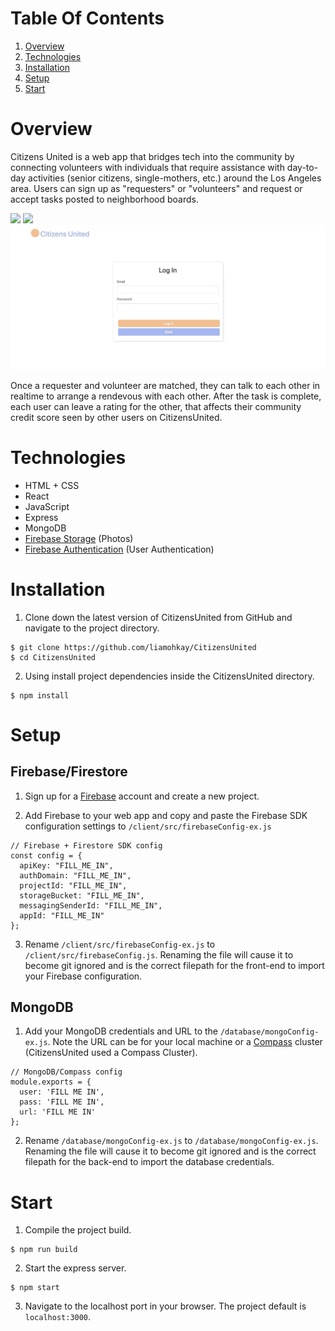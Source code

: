 # Table Of Contents
1. [Overview](#Overview)
1. [Technologies](#Technologies)
1. [Installation](#Installation)
1. [Setup](#Setup)
1. [Start](#Start)

# Overview
Citizens United is a web app that bridges tech into the community by connecting volunteers with individuals that require assistance with day-to-day activities (senior citizens, single-mothers, etc.) around the Los Angeles area. Users can sign up as "requesters" or "volunteers" and request or accept tasks posted to neighborhood boards.

![](./client/dist/Home.gif)
![](./client/dist/Signup.gif)
![](./client/dist/Login.gif)

Once a requester and volunteer are matched, they can talk to each other in realtime to arrange a rendevous with each other. After the task is complete, each user can leave a rating for the other, that affects their community credit score seen by other users on CitizensUnited.

# Technologies
- HTML + CSS
- React
- JavaScript
- Express
- MongoDB
- [Firebase Storage](https://firebase.google.com/docs/storage) (Photos)
- [Firebase Authentication](https://firebase.google.com/docs/auth) (User Authentication)

# Installation
1. Clone down the latest version of CitizensUnited from GitHub and navigate to the project directory.
```
$ git clone https://github.com/liamohkay/CitizensUnited
$ cd CitizensUnited
```
2. Using install project dependencies inside the CitizensUnited directory.
```
$ npm install
```

# Setup

## Firebase/Firestore
1. Sign up for a [Firebase](https://firebase.google.com/) account and create a new project.

2. Add Firebase to your web app and copy and paste the Firebase SDK configuration settings to `/client/src/firebaseConfig-ex.js`
```
// Firebase + Firestore SDK config
const config = {
  apiKey: "FILL_ME_IN",
  authDomain: "FILL_ME_IN",
  projectId: "FILL_ME_IN",
  storageBucket: "FILL_ME_IN",
  messagingSenderId: "FILL_ME_IN",
  appId: "FILL_ME_IN"
};
```

3.  Rename `/client/src/firebaseConfig-ex.js` to `/client/src/firebaseConfig.js`. Renaming the file will cause it to become git ignored and is the correct filepath for the front-end to import your Firebase configuration.

## MongoDB
1. Add your MongoDB credentials and URL to the `/database/mongoConfig-ex.js`. Note the URL can be for your local machine or a [Compass](https://www.mongodb.com/products/compass) cluster (CitizensUnited used a Compass Cluster).

```
// MongoDB/Compass config
module.exports = {
  user: 'FILL ME IN',
  pass: 'FILL ME IN',
  url: 'FILL ME IN'
};
```

2. Rename `/database/mongoConfig-ex.js` to `/database/mongoConfig-ex.js`. Renaming the file will cause it to become git ignored and is the correct filepath for the back-end to import the database credentials.


# Start
1. Compile the project build.
```
$ npm run build
```
2. Start the express server.
```
$ npm start
```
3. Navigate to the localhost port in your browser. The project default is `localhost:3000`.
